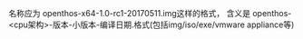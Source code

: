 名称应为 openthos-x64-1.0-rc1-20170511.img这样的格式，
含义是 openthos-<cpu架构>-版本-小版本-编译日期.格式(包括img/iso/exe/vmware appliance等)
